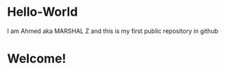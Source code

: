# Hello-World
I am Ahmed aka MARSHAL Z and this is my first public repository in github
<h1>Welcome!</h1>
